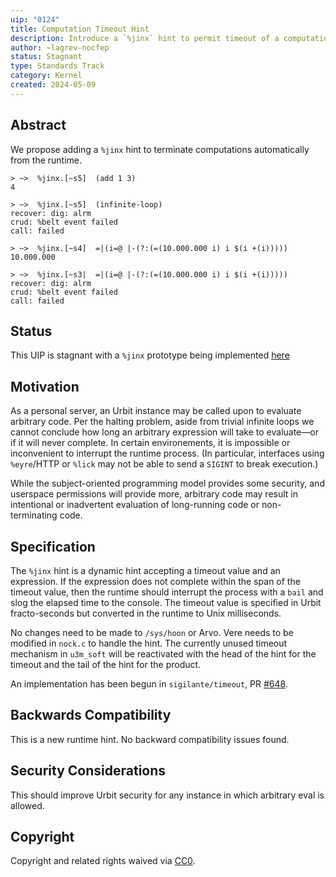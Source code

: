 ```yaml
---
uip: "0124"
title: Computation Timeout Hint
description: Introduce a `%jinx` hint to permit timeout of a computation which may not terminate.
author: ~lagrev-nocfep
status: Stagnant
type: Standards Track
category: Kernel
created: 2024-05-09
---
```


## Abstract

We propose adding a `%jinx` hint to terminate computations automatically from the runtime.

```
> ~>  %jinx.[~s5]  (add 1 3)
4

> ~>  %jinx.[~s5]  (infinite-loop)
recover: dig: alrm
crud: %belt event failed
call: failed

> ~>  %jinx.[~s4]  =|(i=@ |-(?:(=(10.000.000 i) i $(i +(i)))))
10.000.000

> ~>  %jinx.[~s3|  =|(i=@ |-(?:(=(10.000.000 i) i $(i +(i)))))
recover: dig: alrm
crud: %belt event failed
call: failed
```

## Status

This UIP is stagnant with a `%jinx` prototype being implemented [here](https://github.com/urbit/vere/pull/648)

## Motivation

As a personal server, an Urbit instance may be called upon to evaluate arbitrary code.  Per the halting problem, aside from trivial infinite loops we cannot conclude how long an arbitrary expression will take to evaluate—or if it will never complete.  In certain environements, it is impossible or inconvenient to interrupt the runtime process.  (In particular, interfaces using `%eyre`/HTTP or `%lick` may not be able to send a `SIGINT` to break execution.)

While the subject-oriented programming model provides some security, and userspace permissions will provide more, arbitrary code may result in intentional or inadvertent evaluation of long-running code or non-terminating code.

## Specification

The `%jinx` hint is a dynamic hint accepting a timeout value and an expression.  If the expression does not complete within the span of the timeout value, then the runtime should interrupt the process with a `bail` and slog the elapsed time to the console.  The timeout value is specified in Urbit fracto-seconds but converted in the runtime to Unix milliseconds.

No changes need to be made to `/sys/hoon` or Arvo.  Vere needs to be modified in `nock.c` to handle the hint.  The currently unused timeout mechanism in `u3m_soft` will be reactivated with the head of the hint for the timeout and the tail of the hint for the product.

An implementation has been begun in `sigilante/timeout`, PR [#648](https://github.com/urbit/vere/pull/648).

## Backwards Compatibility

This is a new runtime hint.  No backward compatibility issues found.

## Security Considerations

This should improve Urbit security for any instance in which arbitrary eval is allowed.

## Copyright

Copyright and related rights waived via [CC0](../LICENSE.md).
